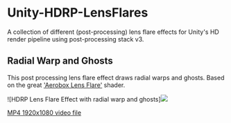 # Unity-HDRP-LensFlares
A collection of different (post-processing) lens flare effects for Unity's HD render pipeline using post-processing stack v3.
 
## Radial Warp and Ghosts
This post processing lens flare effect draws radial warps and ghosts. Based on the great ['Aerobox Lens Flare'](https://github.com/modanhan/Unity-Lens-Flare-2019) shader.

![HDRP Lens Flare Effect with radial warp and ghosts]<img src="https://cyberdeck.github.io/repositories/unity-hdrp-lensflares/hdrp-lensflare.gif" />

[MP4 1920x1080 video file](https://github.com/CyberDeck/cyberdeck.github.io/blob/master/repositories/unity-hdrp-lensflares/hdrp-lensflare.mp4?raw=true)